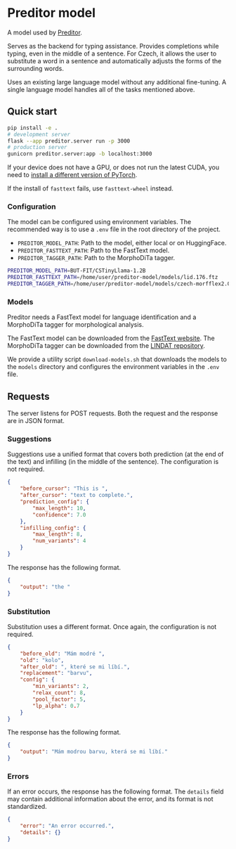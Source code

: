 # Preditor model

A model used by [Preditor](https://github.com/kulisak12/preditor).

Serves as the backend for typing assistance.
Provides completions while typing, even in the middle of a sentence.
For Czech, it allows the user to substitute a word in a sentence
and automatically adjusts the forms of the surrounding words.

Uses an existing large language model without any additional fine-tuning.
A single language model handles all of the tasks mentioned above.

## Quick start

```bash
pip install -e .
# development server
flask --app preditor.server run -p 3000
# production server
gunicorn preditor.server:app -b localhost:3000
```

If your device does not have a GPU, or does not run the latest CUDA, you need to
[install a different version of PyTorch](https://pytorch.org/get-started/locally/).

If the install of `fasttext` fails, use `fasttext-wheel` instead.

### Configuration

The model can be configured using environment variables.
The recommended way is to use a `.env` file in the root directory of the project.

- `PREDITOR_MODEL_PATH`: Path to the model, either local or on HuggingFace.
- `PREDITOR_FASTTEXT_PATH`: Path to the FastText model.
- `PREDITOR_TAGGER_PATH`: Path to the MorphoDiTa tagger.

```bash
PREDITOR_MODEL_PATH=BUT-FIT/CSTinyLlama-1.2B
PREDITOR_FASTTEXT_PATH=/home/user/preditor-model/models/lid.176.ftz
PREDITOR_TAGGER_PATH=/home/user/preditor-model/models/czech-morfflex2.0-pdtc1.0-220710.tagger
```

### Models

Preditor needs a FastText model for language identification
and a MorphoDiTa tagger for morphological analysis.

The FastText model can be downloaded from the
[FastText website](https://fasttext.cc/docs/en/language-identification.html).
The MorphoDiTa tagger can be downloaded from the
[LINDAT repository](https://lindat.mff.cuni.cz/repository/xmlui/handle/11234/1-4794).

We provide a utility script `download-models.sh` that downloads the models
to the `models` directory and configures the environment variables in the `.env` file.

## Requests

The server listens for POST requests.
Both the request and the response are in JSON format.

### Suggestions

Suggestions use a unified format that covers both
prediction (at the end of the text) and infilling (in the middle of the sentence).
The configuration is not required.

```json
{
    "before_cursor": "This is ",
    "after_cursor": "text to complete.",
    "prediction_config": {
        "max_length": 10,
        "confidence": 7.0
    },
    "infilling_config": {
        "max_length": 8,
        "num_variants": 4
    }
}
```

The response has the following format.

```json
{
    "output": "the "
}
```

### Substitution

Substitution uses a different format.
Once again, the configuration is not required.

```json
{
    "before_old": "Mám modré ",
    "old": "kolo",
    "after_old": ", které se mi líbí.",
    "replacement": "barvu",
    "config": {
        "min_variants": 2,
        "relax_count": 8,
        "pool_factor": 5,
        "lp_alpha": 0.7
    }
}
```

The response has the following format.

```json
{
    "output": "Mám modrou barvu, která se mi líbí."
}
```

### Errors

If an error occurs, the response has the following format.
The `details` field may contain additional information about the error,
and its format is not standardized.

```json
{
    "error": "An error occurred.",
    "details": {}
}
```
